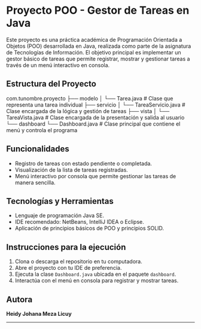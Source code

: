 # Proyecto POO - Gestor de Tareas en Java

Este proyecto es una práctica académica de Programación Orientada a Objetos (POO) desarrollada en Java, realizada como parte de la asignatura de Tecnologías de Información. El objetivo principal es implementar un gestor básico de tareas que permite registrar, mostrar y gestionar tareas a través de un menú interactivo en consola.

## Estructura del Proyecto

com.tunombre.proyecto
├── modelo
│ └── Tarea.java # Clase que representa una tarea individual
├── servicio
│ └── TareaServicio.java # Clase encargada de la lógica y gestión de tareas
├── vista
│ └── TareaVista.java # Clase encargada de la presentación y salida al usuario
└── dashboard
└── Dashboard.java # Clase principal que contiene el menú y controla el programa

## Funcionalidades

- Registro de tareas con estado pendiente o completada.
- Visualización de la lista de tareas registradas.
- Menú interactivo por consola que permite gestionar las tareas de manera sencilla.

## Tecnologías y Herramientas

- Lenguaje de programación Java SE.
- IDE recomendado: NetBeans, IntelliJ IDEA o Eclipse.
- Aplicación de principios básicos de POO y principios SOLID.

## Instrucciones para la ejecución

1. Clona o descarga el repositorio en tu computadora.
2. Abre el proyecto con tu IDE de preferencia.
3. Ejecuta la clase `Dashboard.java` ubicada en el paquete `dashboard`.
4. Interactúa con el menú en consola para registrar y mostrar tareas.

## Autora

**Heidy Johana Meza Licuy**

---

